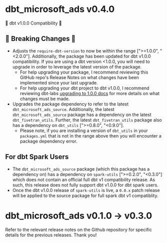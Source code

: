# dbt_microsoft_ads v0.4.0
🎉 dbt v1.0.0 Compatibility 🎉
## 🚨 Breaking Changes 🚨
- Adjusts the `require-dbt-version` to now be within the range [">=1.0.0", "<2.0.0"]. Additionally, the package has been updated for dbt v1.0.0 compatibility. If you are using a dbt version <1.0.0, you will need to upgrade in order to leverage the latest version of the package.
  - For help upgrading your package, I recommend reviewing this GitHub repo's Release Notes on what changes have been implemented since your last upgrade.
  - For help upgrading your dbt project to dbt v1.0.0, I recommend reviewing dbt-labs [upgrading to 1.0.0 docs](https://docs.getdbt.com/docs/guides/migration-guide/upgrading-to-1-0-0) for more details on what changes must be made.
- Upgrades the package dependency to refer to the latest `dbt_microsoft_ads_source`. Additionally, the latest `dbt_microsoft_ads_source` package has a dependency on the latest `dbt_fivetran_utils`. Further, the latest `dbt_fivetran_utils` package also has a dependency on `dbt_utils` [">=0.8.0", "<0.9.0"].
  - Please note, if you are installing a version of `dbt_utils` in your `packages.yml` that is not in the range above then you will encounter a package dependency error.
## For dbt Spark Users
- The `dbt_microsoft_ads_source` package (which this package has a dependency on) has a dependency on `spark-utils` [">=0.2.0", "<0.3.0"] which does not contain an official full dbt v1 compatibility release. As such, this release does not fully support dbt v1.0.0 for dbt spark users. 
 - Once the dbt v1.0.0 release of `spark-utils` is live, a `0.0.x` patch release will be applied to the source package for full spark dbt v1 compatiblity.

# dbt_microsoft_ads v0.1.0 -> v0.3.0
Refer to the relevant release notes on the Github repository for specific details for the previous releases. Thank you!
